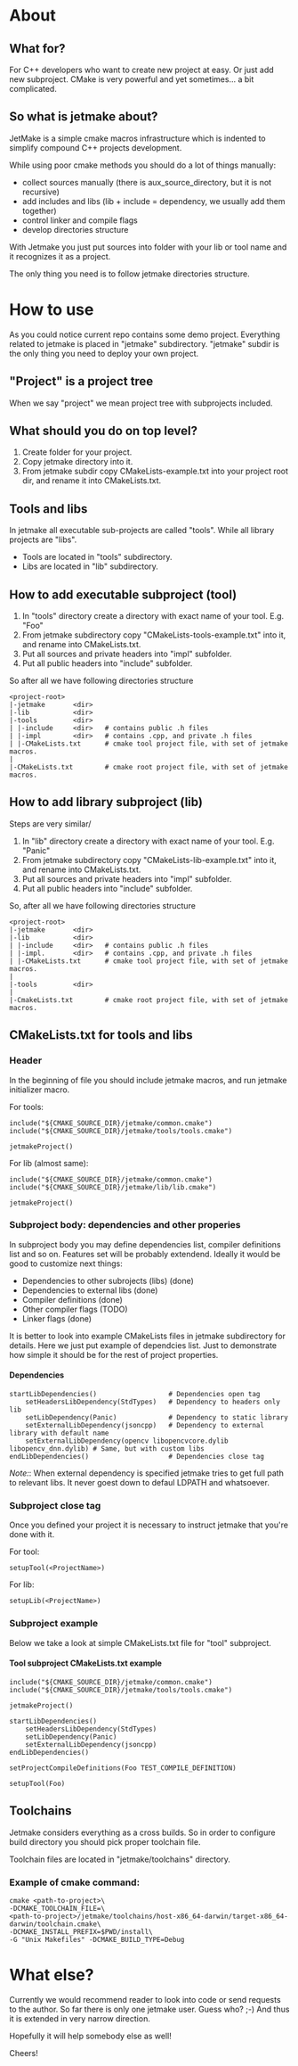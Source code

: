 # About
## What for?
For C++ developers who want to create new project at easy. Or just add new subproject.
CMake is very powerful and yet sometimes... a bit complicated.

## So what is jetmake about?
JetMake is a simple cmake macros infrastructure which is
indented to simplify compound C++ projects development.

While using poor cmake methods you should do a lot of things manually:
* collect sources manually (there is aux_source_directory, but it is not recursive)
* add includes and libs (lib + include = dependency, we usually add them together) 
* control linker and compile flags
* develop directories structure

With Jetmake you just put sources into folder with your lib or tool name and it
recognizes it as a project.

The only thing you need is to follow jetmake directories structure.

# How to use
As you could notice current repo contains some demo project. Everything related to
jetmake is placed in "jetmake" subdirectory. "jetmake" subdir is the only thing you need to
deploy your own project.

## "Project" is a project tree
When we say "project" we mean project tree with subprojects included.
 
## What should you do on top level?
1. Create folder for your project.
2. Copy jetmake directory into it.
3. From jetmake subdir copy CMakeLists-example.txt into your project root dir, and
   rename it into CMakeLists.txt.
   
## Tools and libs
In jetmake all executable sub-projects are called "tools".
While all library projects
are "libs".
* Tools are located in "tools" subdirectory.
* Libs are located in "lib" subdirectory.
   
## How to add executable subproject (tool)

1. In "tools" directory create a directory with exact name of your tool. E.g. "Foo"
2. From jetmake subdirectory copy "CMakeLists-tools-example.txt" into it,
   and rename into CMakeLists.txt.
3. Put all sources and private headers into "impl" subfolder.
4. Put all public headers into "include" subfolder.

So after all we have following directories structure

    <project-root>
    |-jetmake       <dir>
    |-lib           <dir>
    |-tools         <dir>
    | |-include     <dir>   # contains public .h files
    | |-impl        <dir>   # contains .cpp, and private .h files
    | |-CMakeLists.txt      # cmake tool project file, with set of jetmake macros.
    |
    |-CMakeLists.txt        # cmake root project file, with set of jetmake macros.
    
## How to add library subproject (lib)

Steps are very similar/

1. In "lib" directory create a directory with exact name of your tool. E.g. "Panic"
2. From jetmake subdirectory copy "CMakeLists-lib-example.txt" into it,
   and rename into CMakeLists.txt.
3. Put all sources and private headers into "impl" subfolder.
4. Put all public headers into "include" subfolder.

So, after all we have following directories structure

    <project-root>
    |-jetmake       <dir>
    |-lib           <dir>
    | |-include     <dir>   # contains public .h files
    | |-impl.       <dir>   # contains .cpp, and private .h files
    | |-CMakeLists.txt      # cmake tool project file, with set of jetmake macros.
    |
    |-tools         <dir>
    |
    |-CmakeLists.txt        # cmake root project file, with set of jetmake macros.

## CMakeLists.txt for tools and libs

### Header

In the beginning of file you should include jetmake macros, and run jetmake initializer macro.

For tools:

    include("${CMAKE_SOURCE_DIR}/jetmake/common.cmake")
    include("${CMAKE_SOURCE_DIR}/jetmake/tools/tools.cmake")

    jetmakeProject()

For lib (almost same):

    include("${CMAKE_SOURCE_DIR}/jetmake/common.cmake")
    include("${CMAKE_SOURCE_DIR}/jetmake/lib/lib.cmake")

    jetmakeProject()

### Subproject body: dependencies and other properies

In subproject body you may define dependencies list, compiler definitions list and so on.
Features set will be probably extendend. Ideally it would be good to customize next things:

* Dependencies to other subrojects (libs) (done)
* Dependencies to external libs (done)
* Compiler definitions (done)
* Other compiler flags (TODO)
* Linker flags (done)

It is better to look into example CMakeLists files in jetmake subdirectory for details.
Here we just put example of dependcies list. Just to demonstrate how simple it should
be for the rest of project properties.

#### Dependencies

    startLibDependencies()                  # Dependencies open tag
        setHeadersLibDependency(StdTypes)   # Dependency to headers only lib
        setLibDependency(Panic)             # Dependency to static library
        setExternalLibDependency(jsoncpp)   # Dependency to external library with default name
        setExternalLibDependency(opencv libopencvcore.dylib libopencv_dnn.dylib) # Same, but with custom libs
    endLibDependencies()                    # Dependencies close tag


*Note:*: When external dependency is specified jetmake tries to get
full path to relevant libs. It never goest down to defaul LDPATH and whatsoever.

### Subproject close tag

Once you defined your project it is necessary to instruct jetmake that you're done with it.

For tool:

    setupTool(<ProjectName>)


For lib:

    setupLib(<ProjectName>)

### Subproject example

Below we take a look at simple CMakeLists.txt file for "tool" subproject.

#### Tool subproject CMakeLists.txt example

    include("${CMAKE_SOURCE_DIR}/jetmake/common.cmake")
    include("${CMAKE_SOURCE_DIR}/jetmake/tools/tools.cmake")

    jetmakeProject()

    startLibDependencies()
        setHeadersLibDependency(StdTypes)
        setLibDependency(Panic)
        setExternalLibDependency(jsoncpp)
    endLibDependencies()

    setProjectCompileDefinitions(Foo TEST_COMPILE_DEFINITION)

    setupTool(Foo)

## Toolchains
Jetmake considers everything as a cross builds. So in order to configure build directory
you should pick proper toolchain file.

Toolchain files are located in "jetmake/toolchains" directory.

### Example of cmake command:

    cmake <path-to-project>\
    -DCMAKE_TOOLCHAIN_FILE=\
    <path-to-project>/jetmake/toolchains/host-x86_64-darwin/target-x86_64-darwin/toolchain.cmake\
    -DCMAKE_INSTALL_PREFIX=$PWD/install\
    -G "Unix Makefiles" -DCMAKE_BUILD_TYPE=Debug

# What else?

Currently we would recommend reader to look into code or send requests to the author.
So far there is only one jetmake user. Guess who? ;-) And thus it is extended in
very narrow direction.

Hopefully it will help somebody else as well!

Cheers!
